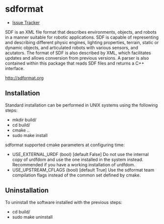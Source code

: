 # sdformat #

* [Issue Tracker](https://gazebo.atlassian.net/projects/SDFOR/issues)


SDF is an XML file format that describes environments, objects, and robots
in a manner suitable for robotic applications. SDF is capable of representing
and describing different physic engines, lighting properties, terrain, static
or dynamic objects, and articulated robots with various sensors, and acutators.
The format of SDF is also described by XML, which facilitates updates and
allows conversion from previous versions. A parser is also contained within
this package that reads SDF files and returns a C++ interface.
  
  http://sdformat.org

## Installation ##

Standard installation can be performed in UNIX systems using the following 
steps:

 - mkdir build/
 - cd build/
 - cmake ..
 - sudo make install

sdformat supported cmake parameters at configuring time:
 - USE_EXTERNAL_URDF (bool) [default False]
   Do not use the internal copy of urdfdom and use the one installed in the
   system instead. Recommended if you have a working installation of urdfdom.
 - USE_UPSTREAM_CFLAGS (bool) [default True]
   Use the sdformat team compilation flags instead of the common set defined
   by cmake.
               
## Uninstallation ## 

To uninstall the software installed with the previous steps:
 - cd build/
 - sudo make uninstall